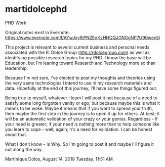 # martidolcephd
PHD Work

Original notes exist in Evernote:  https://www.evernote.com/l/AYwJxy9iPNZEqKzHHQQJONGgNP7U90wey5I

This project is relevant to several current business and personal needs associated with the R. Dolce Group (http://rdolcegroup.com) as well as identifying possible research topics for my PHD.  I know the base will be Education, but I'm leaning toward Research and Technology more so than leadership.  

Because I'm not sure, I've elected to post my thoughts and theories using the very same technologies I intend to use in my research materials and data.  Hopefully at the end of this journey, I'll have some things figured out. 

Being true to myself, whatever I learn I will post it not because of a need to satisfy some long forgotten vanity or ego; but because maybe this is what it means to be woke.  Maybe it means that if you want to spread your truth, then maybe the first step in the journey is to open it up for others.  At best; it will be an automatic validation of your crazy or your genius.  Regardless - if your need is greater; if your need is nothing more than to help someone like you learn to cope - well; again; it's a need for validation.  I can be honest about that.  

What I don't know - Is Why.  So I'm going to post it and maybe I'll figure it out along the way.

Martinique Dolce, August 14, 2018 Tuesday.  11:51 AM
